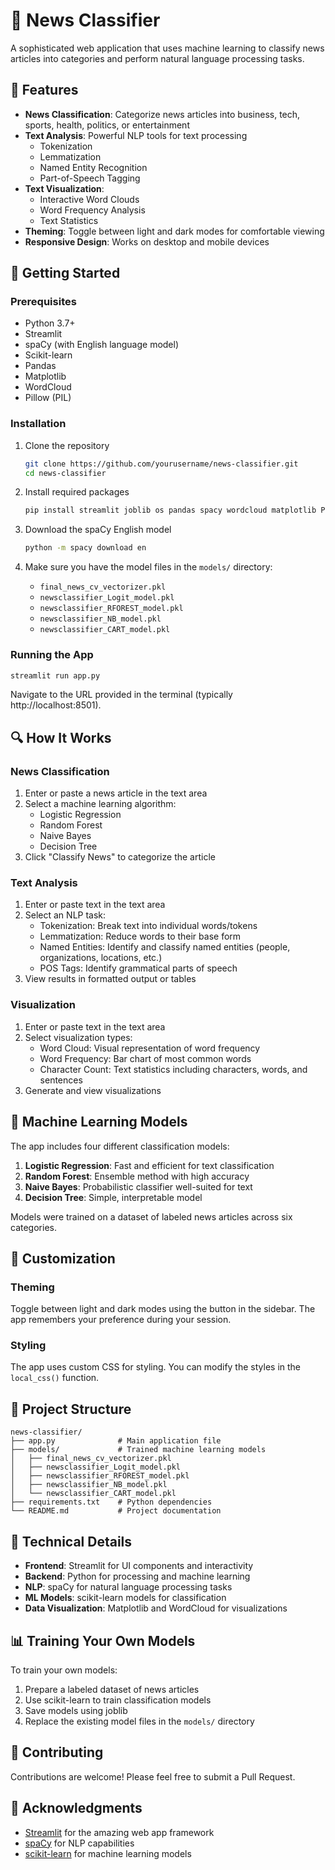 # 📰 News Classifier

A sophisticated web application that uses machine learning to classify news articles into categories and perform natural language processing tasks.


## 🌟 Features

- **News Classification**: Categorize news articles into business, tech, sports, health, politics, or entertainment
- **Text Analysis**: Powerful NLP tools for text processing
  - Tokenization
  - Lemmatization
  - Named Entity Recognition
  - Part-of-Speech Tagging
- **Text Visualization**:
  - Interactive Word Clouds
  - Word Frequency Analysis
  - Text Statistics
- **Theming**: Toggle between light and dark modes for comfortable viewing
- **Responsive Design**: Works on desktop and mobile devices

## 🚀 Getting Started

### Prerequisites

- Python 3.7+
- Streamlit
- spaCy (with English language model)
- Scikit-learn
- Pandas
- Matplotlib
- WordCloud
- Pillow (PIL)

### Installation

1. Clone the repository
   ```bash
   git clone https://github.com/yourusername/news-classifier.git
   cd news-classifier
   ```

2. Install required packages
   ```bash
   pip install streamlit joblib os pandas spacy wordcloud matplotlib PIL
   ```

3. Download the spaCy English model
   ```bash
   python -m spacy download en
   ```

4. Make sure you have the model files in the `models/` directory:
   - `final_news_cv_vectorizer.pkl`
   - `newsclassifier_Logit_model.pkl`
   - `newsclassifier_RFOREST_model.pkl`
   - `newsclassifier_NB_model.pkl`
   - `newsclassifier_CART_model.pkl`

### Running the App

```bash
streamlit run app.py
```

Navigate to the URL provided in the terminal (typically http://localhost:8501).

## 🔍 How It Works

### News Classification

1. Enter or paste a news article in the text area
2. Select a machine learning algorithm:
   - Logistic Regression
   - Random Forest
   - Naive Bayes
   - Decision Tree
3. Click "Classify News" to categorize the article

### Text Analysis

1. Enter or paste text in the text area
2. Select an NLP task:
   - Tokenization: Break text into individual words/tokens
   - Lemmatization: Reduce words to their base form
   - Named Entities: Identify and classify named entities (people, organizations, locations, etc.)
   - POS Tags: Identify grammatical parts of speech
3. View results in formatted output or tables

### Visualization

1. Enter or paste text in the text area
2. Select visualization types:
   - Word Cloud: Visual representation of word frequency
   - Word Frequency: Bar chart of most common words
   - Character Count: Text statistics including characters, words, and sentences
3. Generate and view visualizations

## 🧠 Machine Learning Models

The app includes four different classification models:

1. **Logistic Regression**: Fast and efficient for text classification
2. **Random Forest**: Ensemble method with high accuracy
3. **Naive Bayes**: Probabilistic classifier well-suited for text
4. **Decision Tree**: Simple, interpretable model

Models were trained on a dataset of labeled news articles across six categories.

## 🎨 Customization

### Theming

Toggle between light and dark modes using the button in the sidebar. The app remembers your preference during your session.

### Styling

The app uses custom CSS for styling. You can modify the styles in the `local_css()` function.

## 📁 Project Structure

```
news-classifier/
├── app.py              # Main application file
├── models/             # Trained machine learning models
│   ├── final_news_cv_vectorizer.pkl
│   ├── newsclassifier_Logit_model.pkl
│   ├── newsclassifier_RFOREST_model.pkl
│   ├── newsclassifier_NB_model.pkl
│   └── newsclassifier_CART_model.pkl
├── requirements.txt    # Python dependencies
└── README.md           # Project documentation
```

## 🔧 Technical Details

- **Frontend**: Streamlit for UI components and interactivity
- **Backend**: Python for processing and machine learning
- **NLP**: spaCy for natural language processing tasks
- **ML Models**: scikit-learn models for classification
- **Data Visualization**: Matplotlib and WordCloud for visualizations

## 📊 Training Your Own Models

To train your own models:

1. Prepare a labeled dataset of news articles
2. Use scikit-learn to train classification models
3. Save models using joblib
4. Replace the existing model files in the `models/` directory

## 🤝 Contributing

Contributions are welcome! Please feel free to submit a Pull Request.

## 🙏 Acknowledgments

- [Streamlit](https://streamlit.io/) for the amazing web app framework
- [spaCy](https://spacy.io/) for NLP capabilities
- [scikit-learn](https://scikit-learn.org/) for machine learning models
